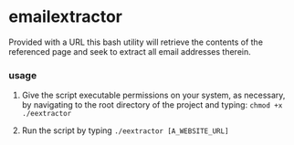 # emailextractor
Provided with a URL this bash utility will retrieve the contents of the referenced page and seek to extract all email addresses therein.

### usage
1.  Give the script executable permissions on your system, as necessary, by navigating to the root directory of the project and typing: `chmod +x ./eextractor`

2.  Run the script by typing `./eextractor [A_WEBSITE_URL]`
